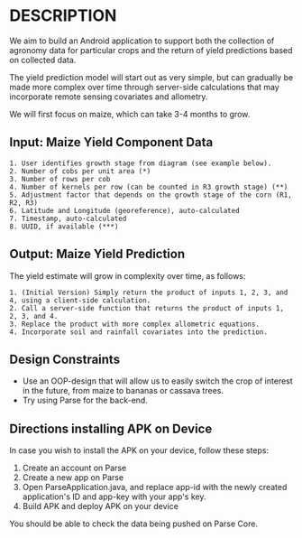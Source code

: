 DESCRIPTION
===========
We aim to build an Android application to support both the collection of agronomy data for particular crops and the return of yield predictions based on collected data. 

The yield prediction model will start out as very simple, but can gradually be made more complex over time through server-side calculations that may incorporate remote sensing covariates and allometry. 

We will first focus on maize, which can take 3-4 months to grow.

Input: Maize Yield Component Data
---------------------------------

    1. User identifies growth stage from diagram (see example below).
    2. Number of cobs per unit area (*)
    3. Number of rows per cob
    4. Number of kernels per row (can be counted in R3 growth stage) (**)
    5. Adjustment factor that depends on the growth stage of the corn (R1, R2, R3)
    6. Latitude and Longitude (georeference), auto-calculated
    7. Timestamp, auto-calculated
    8. UUID, if available (***)

Output: Maize Yield Prediction
------------------------------

The yield estimate will grow in complexity over time, as follows:

    1. (Initial Version) Simply return the product of inputs 1, 2, 3, and 4, using a client-side calculation.
    2. Call a server-side function that returns the product of inputs 1, 2, 3, and 4.
    3. Replace the product with more complex allometric equations.
    4. Incorporate soil and rainfall covariates into the prediction.

Design Constraints
------------------
+ Use an OOP-design that will allow us to easily switch the crop of interest in the future, from maize to bananas or cassava trees.
+ Try using Parse for the back-end.

Directions installing APK on Device
----------------------------------
In case you wish to install the APK on your device, follow these steps:

1. Create an account on Parse
2. Create a new app on Parse
3. Open ParseApplication.java, and replace app-id with the newly created application's ID and app-key with your app's key.
4. Build APK and deploy APK on your device

You should be able to check the data being pushed on Parse Core.

